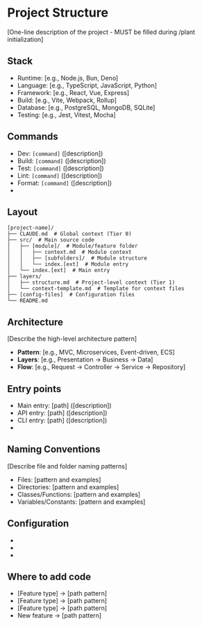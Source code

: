 # Project Structure

[One-line description of the project - MUST be filled during /plant initialization]

## Stack

- Runtime: [e.g., Node.js, Bun, Deno]
- Language: [e.g., TypeScript, JavaScript, Python]
- Framework: [e.g., React, Vue, Express]
- Build: [e.g., Vite, Webpack, Rollup]
- Database: [e.g., PostgreSQL, MongoDB, SQLite]
- Testing: [e.g., Jest, Vitest, Mocha]

## Commands

- Dev: `[command]` ([description])
- Build: `[command]` ([description])
- Test: `[command]` ([description])
- Lint: `[command]` ([description])
- Format: `[command]` ([description])
- [Other]: `[command]` ([description])

## Layout

```
[project-name]/
├── CLAUDE.md  # Global context (Tier 0)
├── src/  # Main source code
│   ├── [module]/  # Module/feature folder
│   │   ├── context.md  # Module context
│   │   ├── [subfolders]/  # Module structure
│   │   └── index.[ext]  # Module entry
│   └── index.[ext]  # Main entry
├── layers/
│   ├── structure.md  # Project-level context (Tier 1)
│   └── context-template.md  # Template for context files
├── [config-files]  # Configuration files
└── README.md
```

## Architecture

[Describe the high-level architecture pattern]

- **Pattern**: [e.g., MVC, Microservices, Event-driven, ECS]
- **Layers**: [e.g., Presentation → Business → Data]
- **Flow**: [e.g., Request → Controller → Service → Repository]

## Entry points

- Main entry: [path] ([description])
- API entry: [path] ([description])
- CLI entry: [path] ([description])
- [Other]: [path] ([description])

## Naming Conventions

[Describe file and folder naming patterns]

- Files: [pattern and examples]
- Directories: [pattern and examples]
- Classes/Functions: [pattern and examples]
- Variables/Constants: [pattern and examples]

## Configuration

- [Config Type]: [file] ([description])
- [Config Type]: [file] ([description])
- [Config Type]: [file] ([description])

## Where to add code

- [Feature type] → [path pattern]
- [Feature type] → [path pattern]
- [Feature type] → [path pattern]
- New feature → [path pattern]
